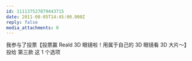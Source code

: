 ```yaml
---
id: 111137527879443715
date: 2011-08-05T14:45:00.000Z
reply: false
media_attachments: 0
---
```


我参与了投票【投票赢 Reald 3D 眼镜啦！用属于自己的 3D 眼镜看 3D 大片～】投给 第三款 这 1 个选项 ​​​​

